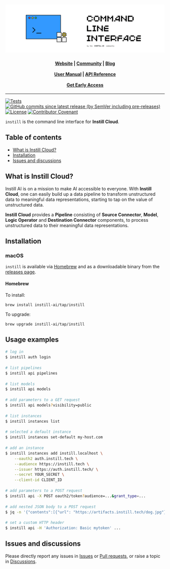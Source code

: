 <h1 align="center">
  <img src="https://raw.githubusercontent.com/instill-ai/.github/main/img/cli.png" alt="Instill AI - Unstructured Data ETL Made for All" />
</h1>

<h4 align="center">
    <a href="https://www.instill.tech/?utm_source=github&utm_medium=banner&utm_campaign=cli_readme">Website</a> |
    <a href="https://discord.gg/sevxWsqpGh">Community</a> |
    <a href="https://blog.instill.tech/?utm_source=github&utm_medium=banner&utm_campaign=cli_readme">Blog</a><br/><br/>
    <a href="https://www.instill.tech/docs/?utm_source=github&utm_medium=banner&utm_campaign=cli_readme">User Manual</a> |
    <a href="https://discord.gg/sevxWsqpGh">API Reference</a><br/><br/>
    <a href="https://www.instill.tech/get-access/?utm_source=github&utm_medium=banner&utm_campaign=cli_readme"><strong>Get Early Access</strong></a>
</h4>

---

[![Tests](https://github.com/instill-ai/cli/actions/workflows/go.yml/badge.svg?branch=main&event=push)](https://github.com/instill-ai/cli/actions/workflows/go.yml)
[![GitHub commits since latest release (by SemVer including pre-releases)](https://img.shields.io/github/release/instill-ai/cli.svg?include_prereleases&label=Release&color=lightblue)](https://github.com/instill-ai/cli/releases/latest)
[![License](https://img.shields.io/github/license/instill-ai/cli.svg?color=lightblue&label=License)](./License.md)
[![Contributor Covenant](https://img.shields.io/badge/Contributor%20Covenant-2.1-lightblue.svg)](.github/code_of_conduct.md)

`instill` is the command line interface for **Instill Cloud**.

## Table of contents <!-- omit in toc -->
- [What is Instill Cloud?](#what-is-instill-cloud)
- [Installation](#installation)
- [Issues and discussions](#issues-and-discussions)

## What is Instill Cloud?

Instill AI is on a mission to make AI accessible to everyone. With **Instill Cloud**, one can easily build up a data pipeline to transform unstructured data to meaningful data representations, starting to tap on the value of unstructured data.

**Instill Cloud** provides a **Pipeline** consisting of **Source Connector**, **Model**, **Logic Operator** and **Destination Connector** components, to process unstructured data to their meaningful data representations.

## Installation

### macOS <!-- omit in toc -->

`instill` is available via [Homebrew][] and as a downloadable binary from the [releases page][].

#### Homebrew <!-- omit in toc -->

To install:
```
brew install instill-ai/tap/instill
```

To upgrade:
```
brew upgrade instill-ai/tap/instill
```

## Usage examples

```bash
# log in
$ instill auth login

# list pipelines
$ instill api pipelines

# list models
$ instill api models

# add parameters to a GET request
$ instill api models?visibility=public

# list instances
$ instill instances list

# selected a default instance
$ instill instances set-default my-host.com

# add an instance
$ instill instances add instill.localhost \
    --oauth2 auth.instill.tech \
    --audience https://instill.tech \
    --issuer https://auth.instill.tech/ \
    --secret YOUR_SECRET \
    --client-id CLIENT_ID

# add parameters to a POST request
$ instill api -X POST oauth2/token?audience=...&grant_type=...

# add nested JSON body to a POST request
$ jq -n '{"contents":[{"url": "https://artifacts.instill.tech/dog.jpg"}]}' | instill api demo/tasks/classification/outputs --input -

# set a custom HTTP header
$ instill api -H 'Authorization: Basic mytoken' ...
```

## Issues and discussions
Please directly report any issues in [Issues](https://github.com/instill-ai/cli/issues) or [Pull requests](https://github.com/instill-ai/cli/pulls), or raise a topic in [Discussions](https://github.com/instill-ai/cli/discussions).

[Homebrew]: https://brew.sh
[releases page]: https://github.com/instill-ai/cli/releases/latest
